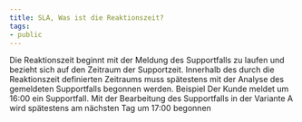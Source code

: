 ```yaml
---
title: SLA, Was ist die Reaktionszeit?
tags:
- public
---
```

Die Reaktionszeit beginnt mit der Meldung des Supportfalls zu laufen und bezieht sich auf den Zeitraum der Supportzeit. Innerhalb des durch die Reaktionszeit definierten Zeitraums muss spätestens mit der Analyse des gemeldeten Supportfalls begonnen werden. Beispiel Der Kunde meldet um 16:00 ein Supportfall. Mit der Bearbeitung des Supportfalls in der Variante A wird spätestens am nächsten Tag um 17:00 begonnen
